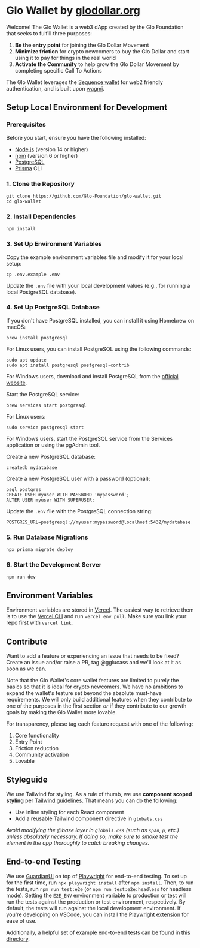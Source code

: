 # Glo Wallet by [glodollar.org](https://glodollar.org)

Welcome! The Glo Wallet is a web3 dApp created by the Glo Foundation that seeks to fulfill three purposes:

1.  **Be the entry point** for joining the Glo Dollar Movement
2.  **Minimize friction** for crypto newcomers to buy the Glo Dollar and start using it to pay for things in the real world
3.  **Activate the Community** to help grow the Glo Dollar Movement by completing specific Call To Actions

The Glo Wallet leverages the [Sequence wallet](https://sequence.xyz/) for web2 friendly authentication, and is built upon [wagmi](https://github.com/wagmi-dev/wagmi).

## Setup Local Environment for Development

### Prerequisites

Before you start, ensure you have the following installed:

- [Node.js](https://nodejs.org/) (version 14 or higher)
- [npm](https://www.npmjs.com/) (version 6 or higher)
- [PostgreSQL](https://www.postgresql.org/)
- [Prisma](https://www.prisma.io/) CLI

### 1\. Clone the Repository

```
git clone https://github.com/Glo-Foundation/glo-wallet.git
cd glo-wallet
```

### 2\. Install Dependencies

```
npm install
```

### 3\. Set Up Environment Variables

Copy the example environment variables file and modify it for your local setup:

```
cp .env.example .env
```

Update the `.env` file with your local development values (e.g., for running a local PostgreSQL database).

### 4\. Set Up PostgreSQL Database

If you don't have PostgreSQL installed, you can install it using Homebrew on macOS:

```
brew install postgresql
```

For Linux users, you can install PostgreSQL using the following commands:

```
sudo apt update
sudo apt install postgresql postgresql-contrib
```

For Windows users, download and install PostgreSQL from the [official website](https://www.postgresql.org/download/windows/).

Start the PostgreSQL service:

```
brew services start postgresql
```

For Linux users:

```
sudo service postgresql start
```

For Windows users, start the PostgreSQL service from the Services application or using the pgAdmin tool.

Create a new PostgreSQL database:

```
createdb mydatabase
```

Create a new PostgreSQL user with a password (optional):

```
psql postgres
CREATE USER myuser WITH PASSWORD 'mypassword';
ALTER USER myuser WITH SUPERUSER;
```

Update the `.env` file with the PostgreSQL connection string:

```
POSTGRES_URL=postgresql://myuser:mypassword@localhost:5432/mydatabase
```

### 5\. Run Database Migrations

```
npx prisma migrate deploy
```

### 6\. Start the Development Server

```
npm run dev
```

## Environment Variables

Environment variables are stored in [Vercel](https://vercel.com/glodollar/glo-wallet/settings/environment-variables). The easiest way to retrieve them is to use the [Vercel CLI](https://vercel.com/docs/cli) and run `vercel env pull`. Make sure you link your repo first with `vercel link`.

## Contribute

Want to add a feature or experiencing an issue that needs to be fixed? Create an issue and/or raise a PR, tag @gglucass and we'll look at it as soon as we can.

Note that the Glo Wallet's core wallet features are limited to purely the basics so that it is ideal for crypto newcomers. We have no ambitions to expand the wallet's feature set beyond the absolute must-have requirements. We will only build additional features when they contribute to one of the purposes in the first section _or_ if they contribute to our growth goals by making the Glo Wallet more lovable.

For transparency, please tag each feature request with one of the following:

1.  Core functionality
2.  Entry Point
3.  Friction reduction
4.  Community activation
5.  Lovable

## Styleguide

We use Tailwind for styling. As a rule of thumb, we use **component scoped styling** per [Tailwind guidelines](https://tailwindcss.com/docs/adding-custom-styles#layers-and-per-component-css). That means you can do the following:

- Use inline styling for each React component
- Add a reusable Tailwind component directive in `globals.css`

_Avoid modifying the @base layer in `globals.css` (such as `span`, `p`, etc.) unless absolutely necessary. If doing so, make sure to smoke test the element in the app thoroughly to catch breaking changes._

## End-to-end Testing

We use [GuardianUI](https://github.com/GuardianUI/GuardianTest) on top of [Playwright](https://playwright.dev/) for end-to-end testing. To set up for the first time, run `npx playwright install` after `npm install`. Then, to run the tests, run `npm run test:e2e` (or `npm run test:e2e:headless` for headless mode). Setting the `E2E_ENV` environment variable to production or test will run the tests against the production or test environment, respectively. By default, the tests will run against the local development environment. If you're developing on VSCode, you can install the [Playwright extension](https://playwright.dev/docs/getting-started-vscode) for ease of use.

Additionally, a helpful set of example end-to-end tests can be found in [this directory](https://github.com/GuardianUI/GuardianTest/tree/main/test-examples).
